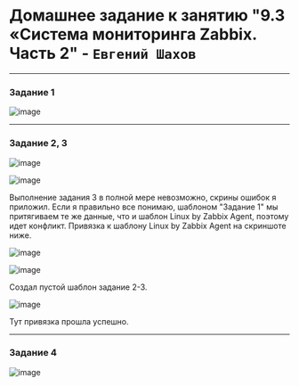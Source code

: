 # Домашнее задание к занятию "9.3 «Система мониторинга Zabbix. Часть 2" - `Евгений Шахов`
---
### Задание 1

![image](https://user-images.githubusercontent.com/122415129/220774033-b2ecd922-d318-4b23-b07e-44442627f002.png)

---
### Задание 2, 3

![image](https://user-images.githubusercontent.com/122415129/220782851-94a8a19d-a578-4795-9e14-1ba11455b9ff.png)

![image](https://user-images.githubusercontent.com/122415129/220782903-7c3aca0e-7bd7-4ce5-a165-d11e2d063376.png)

Выполнение задания 3 в полной мере невозможно, скрины ошибок я приложил. Если я правильно все понимаю, шаблоном "Задание 1" мы притягиваем те же данные, что и шаблон Linux by Zabbix Agent, поэтому идет конфликт. Привязка к шаблону Linux by Zabbix Agent на скриншоте ниже.  
  
![image](https://user-images.githubusercontent.com/122415129/220782757-083708f9-2e46-431e-8319-bf6e9727c775.png)

![image](https://user-images.githubusercontent.com/122415129/220787722-8b057039-dd35-4ed9-95a7-2f7c6942e8a9.png)

Создал пустой шаблон задание 2-3.

![image](https://user-images.githubusercontent.com/122415129/220787613-84f39ea2-65c5-4f1f-9314-237ac2a0b6d0.png)

Тут привязка прошла успешно.

---
### Задание 4

![image](https://user-images.githubusercontent.com/122415129/220787922-5a234be9-8982-4bcb-8e04-ee026011a7f7.png)
